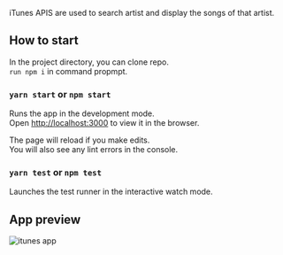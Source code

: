 iTunes APIS are used to search artist and display the songs of that artist.

## How to start

In the project directory, you can clone repo.<br/>
`run npm i` in command propmpt.

### `yarn start` or `npm start`

Runs the app in the development mode.<br />
Open [http://localhost:3000](http://localhost:3000) to view it in the browser.

The page will reload if you make edits.<br />
You will also see any lint errors in the console.

### `yarn test` or `npm test`

Launches the test runner in the interactive watch mode.<br />


## App preview

![itunes app](https://user-images.githubusercontent.com/51187812/83070950-df90e480-a089-11ea-9817-a4b0632a2ed6.jpg)

